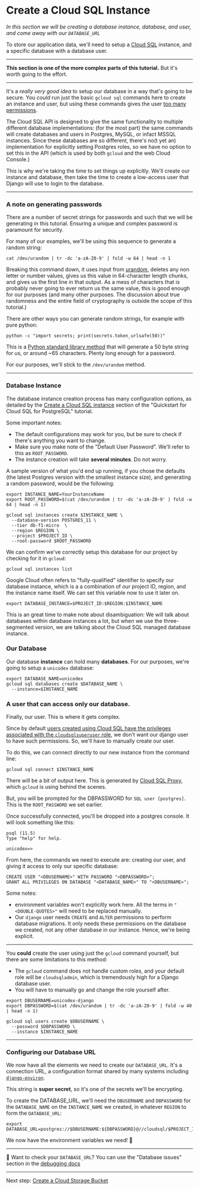 # Create a Cloud SQL Instance

*In this section we will be creating a database instance, database, and user, and come away with our `DATABASE_URL`*

To store our application data, we'll need to setup a [Cloud SQL](https://console.cloud.google.com/sql/instances) instance, and a specific database with a database user.

---

**This section is one of the more complex parts of this tutorial.** But it's worth going to the effort.

---

It's a *really very good idea* to setup our database in a way that's going to be secure. You *could* run just the basic `gcloud sql` commands here to create an instance and user, but using these commands gives the user [too many permissions](https://cloud.google.com/sql/docs/postgres/users#default-users). 

The Cloud SQL API is designed to give the same functionality to multiple different database implementations: (for the most part) the same commands will create databases and users in Postgres, MySQL, or infact MSSQL instances. Since these databases are so different, there's no(t yet an) implementation for explicitly setting Postgres roles, so we have no option to set this in the API (which is used by both `gcloud` and the web Cloud Console.)

This is why we're taking the time to set things up explicitly. We'll create our instance and database, then take the time to create a low-access user that Django will use to login to the database. 

---

### A note on generating passwords

There are a number of secret strings for passwords and such that we will be generating in this tutorial. Ensuring a unique and complex password is paramount for security. 

For many of our examples, we'll be using this sequence to generate a random string: 

```shell,exlucde
cat /dev/urandom | tr -dc 'a-zA-Z0-9' | fold -w 64 | head -n 1
```

Breaking this command down, it uses input from [urandom](https://www.2uo.de/myths-about-urandom/), deletes any non letter or number values, gives us this value in 64-character length chunks, and gives us the first line in that output. As a mess of characters that is probably never going to ever return us the same value, this is good enough for our purposes (and many other purposes. The discussion about true randomness and the entire field of cryptography is outside the scope of this tutorial.)

There are other ways you can generate random strings, for example with pure python: 

```shell,exclude
python -c "import secrets; print(secrets.token_urlsafe(50))"
```

This is a [Python standard library method](https://docs.python.org/3/library/secrets.html#secrets.token_urlsafe) that will generate a 50 byte string for us, or around ~65 characters. Plenty long enough for a password.

For our purposes, we'll stick to the `/dev/urandom` method. 

---

### Database Instance

The database instance creation process has many configuration options, as detailed by the [Create a Cloud SQL instance](https://cloud.google.com/sql/docs/postgres/quickstart#create-instance) section of the "Quickstart for Cloud SQL for PostgreSQL" tutorial.

Some important notes: 

* The default configurations may work for you, but be sure to check if there's anything you want to change.
* Make sure you make note of the "Default User Password". We'll refer to this as `ROOT_PASSWORD`.
* The instance creation will take **several minutes**. Do not worry. 

A sample version of what you'd end up running, if you chose the defaults (the latest Postgres version with the smallest instance size), and generating a random password, would be the following: 

```shell
export INSTANCE_NAME=YourInstanceName 
export ROOT_PASSWORD=$(cat /dev/urandom | tr -dc 'a-zA-Z0-9' | fold -w 64 | head -n 1)

gcloud sql instances create $INSTANCE_NAME \
  --database-version POSTGRES_11 \
  --tier db-f1-micro  \
  --region $REGION \
  --project $PROJECT_ID \
  --root-password $ROOT_PASSWORD
```

We can confirm we've correctly setup this database for our project by checking for it in `gcloud`: 

```shell,exclude
gcloud sql instances list
```

Google Cloud often refers to "fully-qualified" identifier to specify our database instance, which is a a combination of our project ID, region, and the instance name itself. We can set this variable now to use it later on. 

```shell
export DATABASE_INSTANCE=$PROJECT_ID:$REGION:$INSTANCE_NAME
```

This is an great time to make note about disambiguation: We will talk about databases within database instances a lot, but when we use the three-segmented version, we are talking about the Cloud SQL managed database instance. 

### Our Database 

Our database **instance** can hold many **databases**. For our purposes, we're going to setup a `unicodex` database: 

```shell
export DATABASE_NAME=unicodex
gcloud sql databases create $DATABASE_NAME \
  --instance=$INSTANCE_NAME
```

### A user that can access only our database. 

Finally, our user. This is where it gets complex. 

Since by default [users created using Cloud SQL have the privileges associated with the `cloudsqlsuperuser` role](https://cloud.google.com/sql/docs/postgres/create-manage-users#creating), we don't want our django user to have such permissions. So, we'll have to manually create our user. 

To do this, we can connect directly to our new instance from the command line: 

```shell,exclude
gcloud sql connect $INSTANCE_NAME
```

There will be a bit of output here. This is generated by [Cloud SQL Proxy](https://cloud.google.com/sql/docs/postgres/sql-proxy), which `gcloud` is using behind the scenes. 

But, you will be prompted for the DBPASSWORD for `SQL user [postgres]`. This is the `ROOT_PASSWORD` we set earlier. 

Once successfully connected, you'll be dropped into a postgres console. It will look something like this: 

```shell,exclude
psql (11.5)
Type "help" for help.

unicodex=>
```

From here, the commands we need to execute are: creating our user, and giving it access to only our specific database:

```sql,exclude
CREATE USER "<DBUSERNAME>" WITH PASSWORD "<DBPASSWORD>"; 
GRANT ALL PRIVILEGES ON DATABASE "<DATABASE_NAME>" TO "<DBUSERNAME>";
```

Some notes: 

* environment variables won't explicitly work here. All the terms in `"<DOUBLE-QUOTES>"` will need to be replaced manually. 
* Our `django` user needs `CREATE` and `ALTER` permissions to perform database migrations. It only needs these permissions on the database we created, not any other database in our instance. Hence, we're being explicit. 

----

You **could** create the user using just the `gcloud` command yourself, but there are some limitations to this method: 
 
 * The `gcloud` command does not handle custom roles, and your default role will be `cloudsqladmin`, which is tremendously high for a Django database user. 
 * You will have to manually go and change the role yourself after. 

```shell
export DBUSERNAME=unicodex-django
export DBPASSWORD=$(cat /dev/urandom | tr -dc 'a-zA-Z0-9' | fold -w 40 | head -n 1)

gcloud sql users create $DBUSERNAME \
  --password $DBPASSWORD \
  --instance $INSTANCE_NAME
```

---

### Configuring our Database URL

We now have all the elements we need to create our `DATABASE_URL`. It's a connection URL, a configuration format shared by many systems including [`django-environ`](https://django-environ.readthedocs.io/en/latest/). 

This string is **super secret**, so it's one of the secrets we'll be encrypting.

To create the DATABASE_URL, we'll need the `DBUSERNAME` and `DBPASSWORD` for the `DATABASE_NAME` on the `INSTANCE_NAME` we created, in whatever `REGION` to form the `DATABASE_URL`:

```shell
export DATABASE_URL=postgres://$DBUSERNAME:${DBPASSWORD}@//cloudsql/$PROJECT_ID:$REGION:$INSTANCE_NAME/$DATABASE_NAME
```

We now have the environment variables we need! 🍪

---

🤔 Want to check your `DATABASE_URL`? You can use the "Database issues" section in the [debugging docs](zz_debugging.md)
 
---

Next step: [Create a Cloud Storage Bucket](30-setup-bucket.md)
